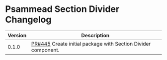 # Psammead Section Divider Changelog

<!-- prettier-ignore -->
| Version | Description |
|---------|-------------|
| 0.1.0   | [PR#445](https://github.com/BBC/psammead/pull/445) Create initial package with Section Divider component. |

